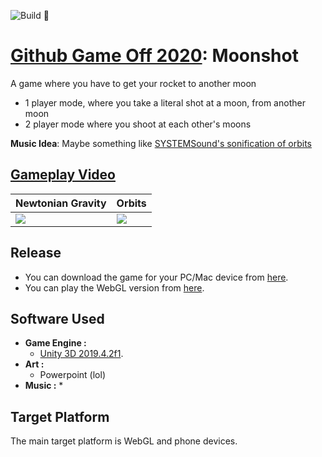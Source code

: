![Build 🧱](https://github.com/avivajpeyi/moonshot/workflows/Build%20%F0%9F%A7%B1/badge.svg?branch=main)

# [Github Game Off 2020](https://itch.io/jam/game-off-2020): Moonshot
A game where you have to get your rocket to another moon
-  1 player mode, where you take a literal shot at a moon, from another moon
-  2 player mode where you shoot at each other's moons

**Music Idea**:
Maybe something like [SYSTEMSound's sonification of orbits](https://www.youtube.com/watch?v=WS5UxLHbUKc&ab_channel=SYSTEMSounds)


## [Gameplay Video](https://giphy.com/gifs/tsxAKRUT5S9fGMn1R4/html5)



| Newtonian Gravity | Orbits  |
|---|---|
| ![](https://media.giphy.com/media/tsxAKRUT5S9fGMn1R4/giphy.gif)  | ![](https://media.giphy.com/media/G4fchPxQsw1YQBBUnX/giphy.gif)  |

## Release
* You can download the game for your PC/Mac device from [here](https://avivajpeyi.itch.io/moonshot).
* You can play the WebGL version from [here](https://avivajpeyi.itch.io/moonshot).


## Software Used

* **Game Engine :**
  * [Unity 3D 2019.4.2f1](https://unity3d.com/).
* **Art :**
  * Powerpoint (lol)
* **Music :**
  * 


## Target Platform

The main target platform is WebGL and phone devices.
